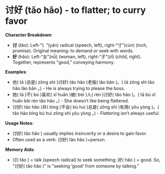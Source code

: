 # **讨好 (tǎo hǎo) - to flatter; to curry favor**

**Character Breakdown**:  
- **讨** (tǎo): Left-“讠”(yán) radical (speech, left), right-“寸”(cùn) (inch, promise). Original meaning: to demand or seek with words.  
- **好** (hǎo): Left-“女”(nǚ) (woman, left), right-“子”(zǐ) (child, right). Together, represents "good," conveying harmony.

**Examples**:  
- 他( tā )总是( zǒng shì )讨好( tǎo hǎo )老板( lǎo bǎn )。( tā zǒng shì tǎo hǎo lǎo bǎn 。) - He is always trying to please the boss.  
- 她( tā )不( bù )喜欢( xǐ huān )被( bèi )人( rén )讨好( tǎo hǎo )。( tā bù xǐ huān bèi rén tǎo hǎo 。) - She doesn’t like being flattered.  
- 讨好( tǎo hǎo )并( bìng )不会( bù huì )总是( zǒng shì )有用( yǒu yòng )。( tǎo hǎo bìng bù huì zǒng shì yǒu yòng 。) - Flattering isn’t always useful.

**Usage Notes**:  
- 讨好( tǎo hǎo ) usually implies insincerity or a desire to gain favor.  
- Often used as a verb: 讨好( tǎo hǎo )+person.

**Memory Aids**:  
- 讨( tǎo ) = talk (speech radical) to seek something; 好( hǎo ) = good. So, “讨好( tǎo hǎo )” is "seeking ‘good’ from someone by talking.”